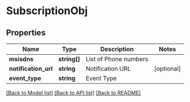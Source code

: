 # SubscriptionObj

## Properties
Name | Type | Description | Notes
------------ | ------------- | ------------- | -------------
**msisdns** | **string[]** | List of Phone numbers | 
**notification_url** | **string** | Notification URL | [optional] 
**event_type** | **string** | Event Type | 

[[Back to Model list]](../README.md#documentation-for-models) [[Back to API list]](../README.md#documentation-for-api-endpoints) [[Back to README]](../README.md)


